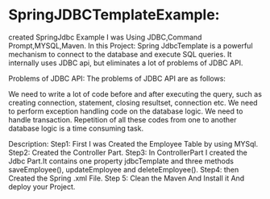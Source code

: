 # SpringJDBCTemplateExample:

created SpringJdbc Example 
I was Using JDBC,Command Prompt,MYSQL,Maven.
In this Project:
Spring JdbcTemplate is a powerful mechanism to connect to the database and execute SQL queries. It internally uses JDBC api, but eliminates a lot of problems of JDBC API.

Problems of JDBC API:
The problems of JDBC API are as follows:

We need to write a lot of code before and after executing the query, such as creating connection, statement, closing resultset, connection etc.
We need to perform exception handling code on the database logic.
We need to handle transaction.
Repetition of all these codes from one to another database logic is a time consuming task.

Description:
Step1:  First I was Created the Employee Table by using MYSql.
Step2:  Created the Controller Part.
Step3:   In ControllerPart I created the Jdbc Part.It contains one property jdbcTemplate and three methods saveEmployee(), updateEmployee and deleteEmployee().
Step4: then Created the Spring .xml File.
Step 5: Clean the Maven And Install it And deploy your Project.
